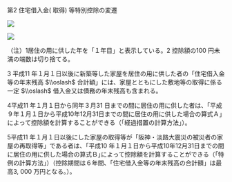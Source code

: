 第2 住宅借入金( 取得) 等特別控除の変遷

![](https://www.nta.go.jp/tmp/4490ee17-5c77-4e28-8f72-0466b221d13f/images/21ea2f5de84be3f3f0bdec2cbb3153b3d24f29f419f5ad168afef3eebe9f2a86.jpg)

![](https://www.nta.go.jp/tmp/4490ee17-5c77-4e28-8f72-0466b221d13f/images/c1798f45ec3a787ba35a24df34c0fde243e2a60540a6920fc27edf524fe4a760.jpg)

（注）1居住の用に供した年を「１年目」と表示している。2 控除額の100 円未満の端数は切り捨てる。

3 平成11 年１月１日以後に新築等した家屋を居住の用に供した者の「住宅借入金等の年末残高 $\\oslash$ 合計額」には、家屋とともにした敷地等の取得に係る一定 $\\oslash$ 借入金又は債務の年末残高も含まれる。

4平成11 年１月１日から同年３月31 日までの間に居住の用に供した者は、「平成９年１月１日から平成10年12月31日までの間に居住の用に供した場合の算式Ａ｣によって控除額を計算することができる（｢経過措置の計算方法」）。

5平成11 年１月１日以後にした家屋の取得等が「阪神・淡路大震災の被災者の家屋の再取得等」である者は、｢平成10 年１月１日から平成10年12月31日までの間に居住の用に供した場合の算式Ｂ｣によって控除額を計算することができる（「特例の計算方法」）（控除期間は６年間、「住宅借入金等の年末残高の合計額」は最高3, 000 万円となる。）。